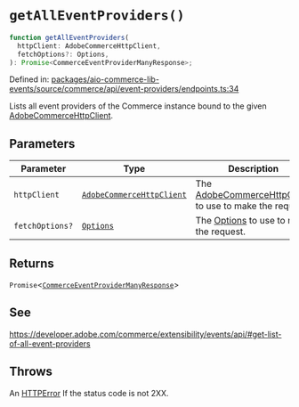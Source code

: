 # `getAllEventProviders()`

```ts
function getAllEventProviders(
  httpClient: AdobeCommerceHttpClient,
  fetchOptions?: Options,
): Promise<CommerceEventProviderManyResponse>;
```

Defined in: [packages/aio-commerce-lib-events/source/commerce/api/event-providers/endpoints.ts:34](https://github.com/adobe/aio-commerce-sdk/blob/5a56cf6f89369fbe4cacf586ea1b3d08993680a9/packages/aio-commerce-lib-events/source/commerce/api/event-providers/endpoints.ts#L34)

Lists all event providers of the Commerce instance bound to the given [AdobeCommerceHttpClient](https://github.com/adobe/aio-commerce-sdk/blob/main/packages-private/aio-commerce-lib-api/docs/api-reference/classes/AdobeCommerceHttpClient.md).

## Parameters

| Parameter       | Type                                                                                                                                                                         | Description                                                                                                                                                                                                |
| --------------- | ---------------------------------------------------------------------------------------------------------------------------------------------------------------------------- | ---------------------------------------------------------------------------------------------------------------------------------------------------------------------------------------------------------- |
| `httpClient`    | [`AdobeCommerceHttpClient`](https://github.com/adobe/aio-commerce-sdk/blob/main/packages-private/aio-commerce-lib-api/docs/api-reference/classes/AdobeCommerceHttpClient.md) | The [AdobeCommerceHttpClient](https://github.com/adobe/aio-commerce-sdk/blob/main/packages-private/aio-commerce-lib-api/docs/api-reference/classes/AdobeCommerceHttpClient.md) to use to make the request. |
| `fetchOptions?` | [`Options`](https://github.com/sindresorhus/ky?tab=readme-ov-file#options)                                                                                                   | The [Options](https://github.com/sindresorhus/ky?tab=readme-ov-file#options) to use to make the request.                                                                                                   |

## Returns

`Promise`\<[`CommerceEventProviderManyResponse`](../type-aliases/CommerceEventProviderManyResponse.md)\>

## See

https://developer.adobe.com/commerce/extensibility/events/api/#get-list-of-all-event-providers

## Throws

An [HTTPError](https://github.com/sindresorhus/ky?tab=readme-ov-file#httperror) If the status code is not 2XX.
